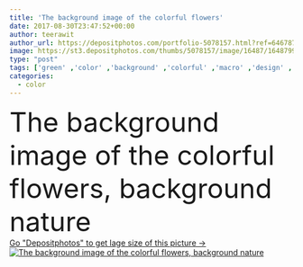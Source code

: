 ```yaml
---
title: 'The background image of the colorful flowers'
date: 2017-08-30T23:47:52+00:00
author: teerawit
author_url: https://depositphotos.com/portfolio-5078157.html?ref=64678756
image: https://st3.depositphotos.com/thumbs/5078157/image/16487/164879938/api_thumb_450.jpg?forcejpeg=true
type: "post"
tags: ['green' ,'color' ,'background' ,'colorful' ,'macro' ,'design' ,'beautiful' ,'bright' ,'closeup' ,'season' ,'summer' ,'beauty' ,'nature' ,'spring' ,'fresh' ,'growth' ,'plant' ,'texture' ,'petal' ,'bloom' ,'blossom' ,'flora' ,'floral' ,'flower' ,'natural' ,'pattern' ,'bouquet' ,'pink' ,'pretty' ,'purple' ,'make' ,'primrose' ]
categories: 
  - color
---
```

<div aling="center">
            <font size="60"> The background image of the colorful flowers, background nature</font>   
</div>
<div>
    <a href='https://st3.depositphotos.com/thumbs/5078157/image/16487/164879938/api_thumb_450.jpg?forcejpeg=true?ref=64678756' target=_blank > Go "Depositphotos" to get lage size of this picture ->
        <img href='https://st3.depositphotos.com/thumbs/5078157/image/16487/164879938/api_thumb_450.jpg?forcejpeg=true?ref=64678756' src='https://st3.depositphotos.com/5078157/16487/i/950/depositphotos_164879938-stock-photo-the-background-image-of-the.jpg?forcejpeg=true' alt='The background image of the colorful flowers, background nature' >
    </a>
</div>
